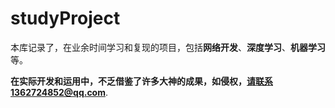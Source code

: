 # studyProject

本库记录了，在业余时间学习和复现的项目，包括**网络开发**、**深度学习**、**机器学习**等。



**在实际开发和运用中，不乏借鉴了许多大神的成果，如侵权，请联系1362724852@qq.com**.